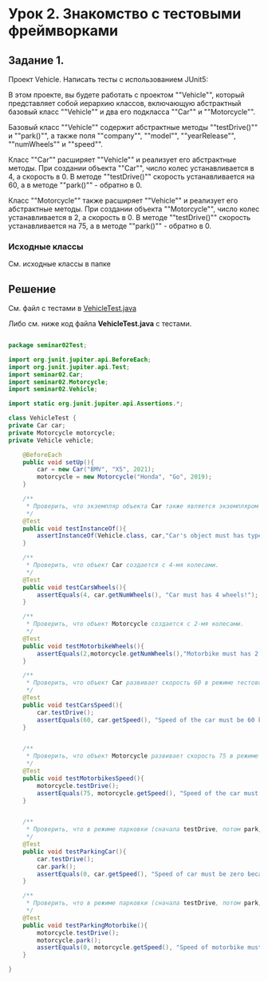 # Урок 2. Знакомство с тестовыми фреймворками

## Задание 1.

Проект Vehicle. Написать тесты с использованием JUnit5:

В этом проекте, вы будете работать с проектом ""Vehicle"", который представляет собой иерархию классов, включающую абстрактный базовый класс ""Vehicle"" и два его подкласса ""Car"" и ""Motorcycle"".

Базовый класс ""Vehicle"" содержит абстрактные методы ""testDrive()"" и ""park()"", а также поля ""company"", ""model"", ""yearRelease"", ""numWheels"" и ""speed"".

Класс ""Car"" расширяет ""Vehicle"" и реализует его абстрактные методы. При создании объекта ""Car"", число колес устанавливается в 4, а скорость в 0. В методе ""testDrive()"" скорость устанавливается на 60, а в методе ""park()"" - обратно в 0.

Класс ""Motorcycle"" также расширяет ""Vehicle"" и реализует его абстрактные методы. При создании объекта ""Motorcycle"", число колес устанавливается в 2, а скорость в 0. В методе ""testDrive()"" скорость устанавливается на 75, а в методе ""park()"" - обратно в 0.

### Исходные классы

См. исходные классы в папке [](../../../main/java/seminar02/)

## Решение

См. файл с тестами в [VehicleTest.java](./VehicleTest.java)

Либо см. ниже код файла **VehicleTest.java** с тестами.

```java

package seminar02Test;

import org.junit.jupiter.api.BeforeEach;
import org.junit.jupiter.api.Test;
import seminar02.Car;
import seminar02.Motorcycle;
import seminar02.Vehicle;

import static org.junit.jupiter.api.Assertions.*;

class VehicleTest {
private Car car;
private Motorcycle motorcycle;
private Vehicle vehicle;

    @BeforeEach
    public void setUp(){
        car = new Car("BMV", "X5", 2021);
        motorcycle = new Motorcycle("Honda", "Go", 2019);
    }

    /**
     * Проверить, что экземпляр объекта Car также является экземпляром транспортного средства (используя оператор instanceof).
     */
    @Test
    public void testInstanceOf(){
        assertInstanceOf(Vehicle.class, car,"Car's object must has type of Vehicle");
    }

    /**
     * Проверить, что объект Car создается с 4-мя колесами.
     */
    @Test
    public void testCarsWheels(){
        assertEquals(4, car.getNumWheels(), "Car must has 4 wheels!");
    }

    /**
     * Проверить, что объект Motorcycle создается с 2-мя колесами.
     */
    @Test
    public void testMotorbikeWheels(){
        assertEquals(2,motorcycle.getNumWheels(),"Motorbike must has 2 wheels!");
    }

    /**
     * Проверить, что объект Car развивает скорость 60 в режиме тестового вождения (используя метод testDrive()).
     */
    @Test
    public void testCarsSpeed(){
        car.testDrive();
        assertEquals(60, car.getSpeed(), "Speed of the car must be 60 km per hour in testdrive case.");
    }


    /**
     * Проверить, что объект Motorcycle развивает скорость 75 в режиме тестового вождения (используя метод testDrive()).
     */
    @Test
    public void testMotorbikesSpeed(){
        motorcycle.testDrive();
        assertEquals(75, motorcycle.getSpeed(), "Speed of the car must be 75 km per hour in test drive case.");
    }


    /**
     * Проверить, что в режиме парковки (сначала testDrive, потом park, т.е. эмуляция движения транспорта) машина останавливается (speed = 0).
     */
    @Test
    public void testParkingCar(){
        car.testDrive();
        car.park();
        assertEquals(0, car.getSpeed(), "Speed of car must be zero because car has stoped.");
    }

    /**
     * Проверить, что в режиме парковки (сначала testDrive, потом park, т.е. эмуляция движения транспорта) мотоцикл останавливается (speed = 0).
     */
    @Test
    public void testParkingMotorbike(){
        motorcycle.testDrive();
        motorcycle.park();
        assertEquals(0, motorcycle.getSpeed(), "Speed of motorbike must be zero because it has stoped.");
    }

}
```